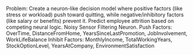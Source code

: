 Problem: Create a neuron-like decision model where positive factors (like stress or workload) push toward quitting, while negative/inhibitory factors (like salary or benefits) prevent it. Predict employee attrition based on competing neural logic.
Noisy Sensor Filtering Neuron.
      Push Factors:
               OverTime, DistanceFromHome, YearsSinceLastPromotion, JobInvolvement, WorkLifeBalance
        Inhibit Factors:
MonthlyIncome, TotalWorkingYears, StockOptionLevel, YearsAtCompany, EnvironmentSatisfaction



